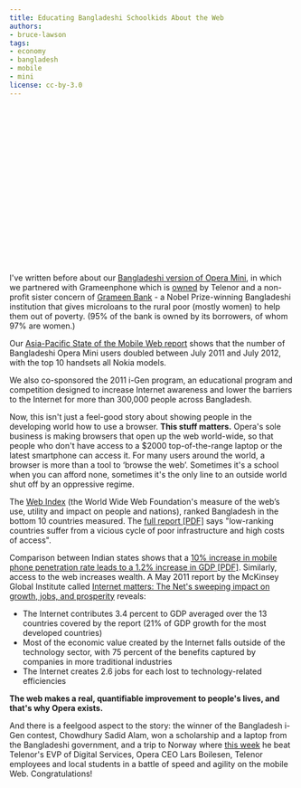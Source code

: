 ```yaml
---
title: Educating Bangladeshi Schoolkids About the Web
authors:
- bruce-lawson
tags:
- economy
- bangladesh
- mobile
- mini
license: cc-by-3.0
---
```


<object width="500" height="281"><param name="movie" value="https://www.youtube.com/v/_x7GBOsl1OU?version=3&amp;amp;hl=en_GB&amp;amp;rel=0" /><param name="allowFullScreen" value="true" /><param name="allowscriptaccess" value="never" /><embed src="https://www.youtube.com/v/_x7GBOsl1OU?version=3&amp;amp;hl=en_GB&amp;amp;rel=0" type="application/x-shockwave-flash" width="500" height="281" allowfullscreen="true" allowscriptaccess="never" /></object>

<p>I&#39;ve written before about our <a href="http://my.opera.com/ODIN/blog/opera-and-grameenphone-in-bangladesh">Bangladeshi version of Opera Mini</a>, in which we partnered with Grameenphone which is <a href="http://www.grameenphone.com/about-us/corporate-information/ownership-structure" target="_blank">owned</a> by Telenor and a non-profit sister concern of <a href="http://www.grameen-info.org/index.php?option=com_content&amp;task=view&amp;id=26&amp;Itemid=175">Grameen Bank</a> - a Nobel Prize-winning Bangladeshi institution that gives microloans to the rural poor (mostly women) to help them out of poverty. (95% of the bank is owned by its borrowers, of whom 97% are women.)</p>
<p>Our <a href="http://www.opera.com/smw/2012/07/">Asia-Pacific State of the Mobile Web report</a>  shows that the number of Bangladeshi Opera Mini users doubled between July 2011 and July 2012, with the top 10 handsets all Nokia models.</p>
<p>We also co-sponsored the 2011 i-Gen program, an educational program and competition designed to increase Internet awareness and lower the barriers to the Internet for more than 300,000 people across Bangladesh.</p>
<p>Now, this isn&#39;t just a feel-good story about showing people in the developing world how to use a browser. <strong>This stuff matters.</strong> Opera&#39;s sole business is making browsers that open up the web world-wide, so that people who don&#39;t have access to a $2000 top-of-the-range laptop or the latest smartphone can access it. For many users around the world, a browser is more than a tool to ‘browse the web’. Sometimes it&#39;s a school when you can afford none, sometimes it&#39;s the only line to an outside world shut off by an oppressive regime.</p>
<p>The <a href="http://thewebindex.org/">Web Index</a> (the World Wide Web Foundation&#39;s measure of the web’s use, utility and impact on people and nations), ranked Bangladesh in the bottom 10 countries measured. The <a href="http://thewebindex.org/2012/09/2012-Web-Index-Key-Findings.pdf">full report [PDF]</a> says &quot;low-ranking countries suffer from a vicious cycle of poor
infrastructure and high costs of access&quot;.</p>
<p>Comparison between Indian states shows that a <a href="http://www.icrier.org/pdf/public_policy19jan09.pdf">10% increase in mobile phone penetration rate leads to a 1.2% increase in GDP [PDF]</a>. Similarly, access to the web increases wealth. A May 2011 report by the McKinsey Global Institute called <a href="http://www.mckinsey.com/insights/mgi/research/technology_and_innovation/internet_matters">Internet matters: The Net&#39;s sweeping impact on growth, jobs, and prosperity</a> reveals:</p>
<ul>
<li>The Internet contributes 3.4 percent to GDP averaged over the 13 countries covered by the report (21% of GDP growth for the most developed countries)</li>
<li>Most of the economic value created by the Internet falls outside of the technology sector, with 75 percent of the benefits captured by companies in more traditional industries</li>
<li>The Internet creates 2.6 jobs for each lost to technology-related efficiencies</li>
</ul>

<p><strong>The web makes a real, quantifiable improvement to people&#39;s lives, and that&#39;s why Opera exists.</strong></p>

<p>And there is a feelgood aspect to the story: the winner of the Bangladesh i-Gen contest, Chowdhury Sadid Alam, won a scholarship and a laptop from the Bangladeshi government, and a trip to Norway where <a href="http://telenor.com/news-and-media/articles/2012/game-on-mobile-browsing-gets-competitive-in-i-gen/">this week</a> he beat Telenor&#39;s EVP of Digital Services, Opera CEO Lars Boilesen, Telenor employees and local students in a battle of speed and agility on the mobile Web. Congratulations!</p>
